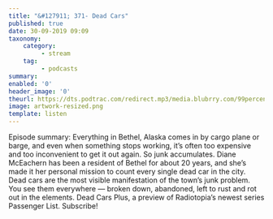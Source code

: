 ```yaml
---
title: "&#127911; 371- Dead Cars"
published: true
date: 30-09-2019 09:09
taxonomy:
    category:
         - stream
    tag:
         - podcasts
summary:
enabled: '0'
header_image: '0'
theurl: https://dts.podtrac.com/redirect.mp3/media.blubrry.com/99percentinvisible/dovetail.prxu.org/96/76a31da0-11c2-456b-9ed5-0f5084b9e5ee/01_371_Dead_Cars_pt01.mp3
image: artwork-resized.png
template: listen
---
```

 
Episode summary: Everything in Bethel, Alaska comes in by cargo plane or barge, and even when something stops working, it’s often too expensive and too inconvenient to get it out again. So junk accumulates. Diane McEachern has been a resident of Bethel for about 20 years, and she’s made it her personal mission to count every single dead car in the city. Dead cars are the most visible manifestation of the town’s junk problem. You see them everywhere — broken down, abandoned, left to rust and rot out in the elements. Dead Cars Plus, a preview of Radiotopia’s newest series Passenger List. Subscribe!

